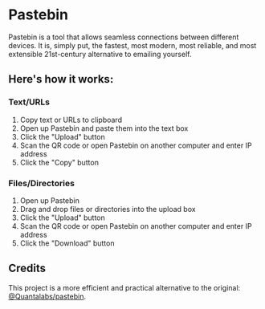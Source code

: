 # Pastebin

Pastebin is a tool that allows seamless connections between different devices.
It is, simply put, the fastest, most modern, most reliable, and most extensible 21st-century alternative to emailing yourself.

## Here's how it works:

### Text/URLs

1. Copy text or URLs to clipboard
2. Open up Pastebin and paste them into the text box
3. Click the "Upload" button
4. Scan the QR code or open Pastebin on another computer and enter IP address
5. Click the "Copy" button

### Files/Directories

1. Open up Pastebin
2. Drag and drop files or directories into the upload box
3. Click the "Upload" button
4. Scan the QR code or open Pastebin on another computer and enter IP address
5. Click the "Download" button

## Credits

This project is a more efficient and practical alternative to the original: [@Quantalabs/pastebin](https://github.com/Quantalabs/pastebin).
